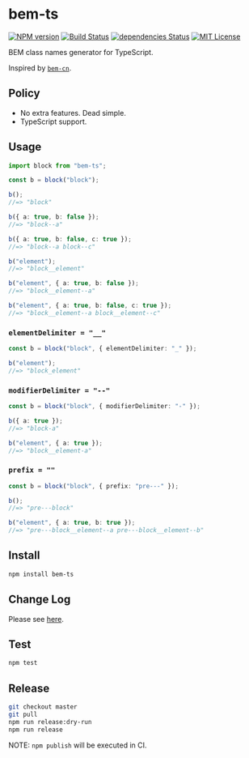 # bem-ts

[![NPM version](https://img.shields.io/npm/v/bem-ts.svg)](https://npm.im/bem-ts)
[![Build Status](https://travis-ci.org/ybiquitous/bem-ts.svg?branch=master)](https://travis-ci.org/ybiquitous/bem-ts)
[![dependencies Status](https://david-dm.org/ybiquitous/bem-ts/status.svg)](https://david-dm.org/ybiquitous/bem-ts)
[![MIT License](https://img.shields.io/github/license/mashape/apistatus.svg)](LICENSE)

BEM class names generator for TypeScript.

Inspired by [`bem-cn`](https://npm.im/bem-cn).

## Policy

- No extra features. Dead simple.
- TypeScript support.

## Usage

```ts
import block from "bem-ts";

const b = block("block");

b();
//=> "block"

b({ a: true, b: false });
//=> "block--a"

b({ a: true, b: false, c: true });
//=> "block--a block--c"

b("element");
//=> "block__element"

b("element", { a: true, b: false });
//=> "block__element--a"

b("element", { a: true, b: false, c: true });
//=> "block__element--a block__element--c"
```

### `elementDelimiter = "__"`

```ts
const b = block("block", { elementDelimiter: "_" });

b("element");
//=> "block_element"
```

### `modifierDelimiter = "--"`

```ts
const b = block("block", { modifierDelimiter: "-" });

b({ a: true });
//=> "block-a"

b("element", { a: true });
//=> "block__element-a"
```

### `prefix = ""`

```ts
const b = block("block", { prefix: "pre---" });

b();
//=> "pre---block"

b("element", { a: true, b: true });
//=> "pre---block__element--a pre---block__element--b"
```

## Install

```sh
npm install bem-ts
```

## Change Log

Please see [here](CHANGELOG.md).

## Test

```sh
npm test
```

## Release

```sh
git checkout master
git pull
npm run release:dry-run
npm run release
```

NOTE: `npm publish` will be executed in CI.
